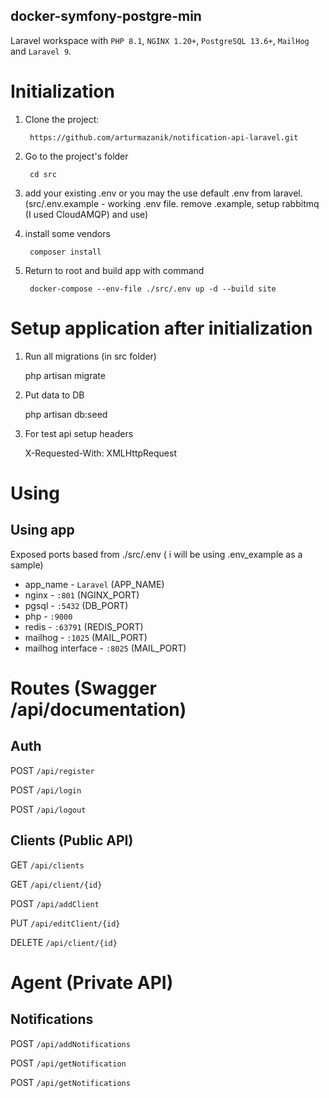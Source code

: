 docker-symfony-postgre-min
--------------------------
Laravel workspace with `PHP 8.1`, `NGINX 1.20+`, `PostgreSQL 13.6+`, `MailHog` and `Laravel 9`.

Initialization
====================================================

1. Clone the project:

        https://github.com/arturmazanik/notification-api-laravel.git

1. Go to the project's folder

        cd src

1. add your existing .env or you may the use default .env from laravel. 
   (src/.env.example - working .env file. remove .example, setup rabbitmq (I used CloudAMQP) and use)


1. install some vendors

        composer install

1. Return to root and build app with command

        docker-compose --env-file ./src/.env up -d --build site


Setup application after initialization
======================================

1. Run all migrations (in src folder)


      php artisan migrate

1. Put data to DB

      
      php artisan db:seed

1. For test api setup headers


      X-Requested-With: XMLHttpRequest

Using
==============

Using app
--------------------

Exposed ports based from ./src/.env ( i will be using .env_example as a sample)

* app_name - `Laravel` (APP_NAME)
* nginx - `:801` (NGINX_PORT)
* pgsql - `:5432` (DB_PORT)
* php - `:9000`
* redis - `:63791` (REDIS_PORT)
* mailhog - `:1025` (MAIL_PORT)
* mailhog interface - `:8025` (MAIL_PORT)


Routes (Swagger /api/documentation)
=======

Auth
----

POST `/api/register`

POST `/api/login`

POST `/api/logout`

Clients (Public API)
-------

GET `/api/clients`

GET `/api/client/{id}`

POST `/api/addClient`

PUT `/api/editClient/{id}`

DELETE `/api/client/{id}`

Agent (Private API)
===================

Notifications
--------------

POST `/api/addNotifications`

POST `/api/getNotification`

POST `/api/getNotifications`
